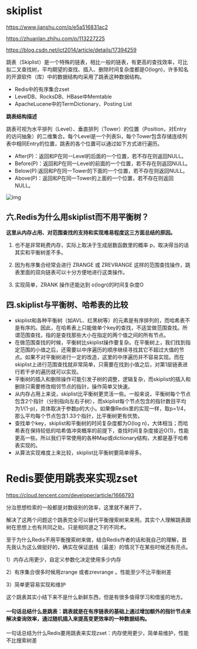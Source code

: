 # skiplist



https://www.jianshu.com/p/e5a516831ac2



https://zhuanlan.zhihu.com/p/113227225



https://blog.csdn.net/ict2014/article/details/17394259



跳表（Skiplist）是一个特殊的链表，相比一般的链表，有更高的查找效率，可比拟二叉查找树，平均期望的查找、插入、删除时间复杂度都是O(logn)，许多知名的开源软件（库）中的数据结构均采用了跳表这种数据结构。

- Redis中的有序集合zset
- LevelDB、RocksDB、HBase中Memtable
- ApacheLucene中的TermDictionary、Posting List

**跳表结构描述**

跳表可视为水平排列（Level）、垂直排列（Tower）的位置（Position，对Entry的访问抽象）的二维集合。每个Level是一个列表Si，每个Tower包含存储连续列表中相同Entry的位置，跳表的各个位置可以通过如下方式进行遍历。

- After(P)：返回和P在同一Level的后面的一个位置，若不存在则返回NULL。
- Before(P)：返回和P在同一Level的前面的一个位置，若不存在则返回NULL。
- Below(P):返回和P在同一Tower的下面的一个位置，若不存在则返回NULL。
- Above(P)：返回和P在同一Tower的上面的一个位置，若不存在则返回NULL。



 ![img](https://pic4.zhimg.com/80/v2-1cc963c19eb34db31c47ef69a15f6863_720w.jpg) 





## 六.Redis为什么用skiplist而不用平衡树？

**这里从内存占用、对范围查找的支持和实现难易程度这三方面总结的原因。**

 1) 也不是非常耗费内存，实际上取决于生成层数函数里的概率 p，取决得当的话其实和平衡树差不多。 

 2) 因为有序集合经常会进行 ZRANGE 或 ZREVRANGE 这样的范围查找操作，跳表里面的双向链表可以十分方便地进行这类操作。 

 3) 实现简单，ZRANK 操作还能达到 o(logn)的时间复杂度O

## 四.skiplist与平衡树、哈希表的比较

- skiplist和各种平衡树（如AVL、红黑树等）的元素是有序排列的，而哈希表不是有序的。因此，在哈希表上只能做单个key的查找，不适宜做范围查找。所谓范围查找，指的是查找那些大小在指定的两个值之间的所有节点。
- 在做范围查找的时候，平衡树比skiplist操作要复杂。在平衡树上，我们找到指定范围的小值之后，还需要以中序遍历的顺序继续寻找其它不超过大值的节点。如果不对平衡树进行一定的改造，这里的中序遍历并不容易实现。而在skiplist上进行范围查找就非常简单，只需要在找到小值之后，对第1层链表进行若干步的遍历就可以实现。
- 平衡树的插入和删除操作可能引发子树的调整，逻辑复杂，而skiplist的插入和删除只需要修改相邻节点的指针，操作简单又快速。
- 从内存占用上来说，skiplist比平衡树更灵活一些。一般来说，平衡树每个节点包含2个指针（分别指向左右子树），而skiplist每个节点包含的指针数目平均为1/(1-p)，具体取决于参数p的大小。如果像Redis里的实现一样，取p=1/4，那么平均每个节点包含1.33个指针，比平衡树更有优势。
- 查找单个key，skiplist和平衡树的时间复杂度都为O(log n)，大体相当；而哈希表在保持较低的哈希值冲突概率的前提下，查找时间复杂度接近O(1)，性能更高一些。所以我们平常使用的各种Map或dictionary结构，大都是基于哈希表实现的。
- 从算法实现难度上来比较，skiplist比平衡树要简单得多。







# Redis要使用跳表来实现zset

https://cloud.tencent.com/developer/article/1666793

分治思想检索的一般都是对数级别的效率，这里就不展开了。

解决了这两个问题这个跳表完全可以替代平衡搜索树来来用。其实个人理解跳表跟树在思想上也有共同之处。只是相同道之下的不同术。

至于为什么Redis不用平衡搜索树来做，结合Redis作者的话和我自己的理解，首先我认为这么做挺好的，确实在保证底线（最差）的情况下在某些时候还有亮点。

1）内存占用更少，自定义参数化决定使用多少内存

2）有序集合很多时候用zrange 或者zrevrange 。性能至少不比平衡树差

3）简单更容易实现和维护

这个跳表其实小结下来不是什么新鲜东西，但是有很多值得学习和借鉴的地方。

#### 一句话总结什么是跳表：跳表就是在有序链表的基础上通过增加额外的指针节点来解决查询效率，通过随机插入来提高变更效率的一种数据结构。

一句话总结为什么Redis要用跳表来实现zset：内存使用更少，简单易维护，性能不比搜索树差